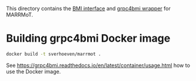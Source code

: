 This directory contains the [BMI interface](https://bmi-spec.readthedocs.io) and [grpc4bmi wrapper](https://grpc4bmi.readthedocs.io) for MARRMoT.


# Building grpc4bmi Docker image

```bash
docker build -t sverhoeven/marrmot .
```

See https://grpc4bmi.readthedocs.io/en/latest/container/usage.html how to use the Docker image.
